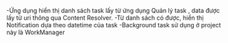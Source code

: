 -Ứng dụng hiển thị danh sách task lấy từ ứng dụng Quản lý task , data được lấy từ uri thông qua Content Resolver.
-Từ danh sách có được, hiển thị Notification dựa theo datetime của task
-Background task sử dụng ở project này là WorkManager
